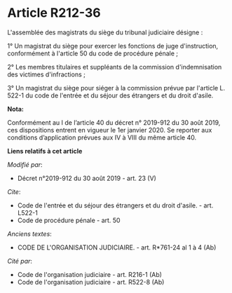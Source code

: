 # Article R212-36

L'assemblée des magistrats du siège du   tribunal judiciaire désigne : 

1° Un magistrat du siège pour exercer les fonctions de juge d'instruction, conformément à l'article 50 du code de procédure
pénale ; 

2° Les membres titulaires et suppléants de la commission d'indemnisation des victimes d'infractions ; 

3° Un magistrat du siège pour siéger à la commission prévue par l'article L. 522-1 du code de l'entrée et du séjour des
étrangers et du droit d'asile.

**Nota:**

Conformément au I de l’article 40 du décret n° 2019-912 du 30 août 2019, ces dispositions entrent en vigueur le 1er janvier
2020. Se reporter aux conditions d’application prévues aux IV à VIII du même article 40.

**Liens relatifs à cet article**

_Modifié par_:

  - Décret n°2019-912 du 30 août 2019 - art. 23 (V)

_Cite_:

  - Code de l'entrée et du séjour des étrangers et du droit d'asile. - art. L522-1
  - Code de procédure pénale - art. 50

_Anciens textes_:

  - CODE DE L'ORGANISATION JUDICIAIRE. - art. R*761-24 al 1 à 4 (Ab)

_Cité par_:

  - Code de l'organisation judiciaire - art. R216-1 (Ab)
  - Code de l'organisation judiciaire - art. R522-8 (Ab)
